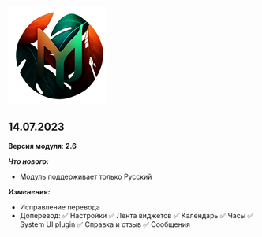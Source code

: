 <img src="https://raw.githubusercontent.com/kazhemons/CNtoRU/main/img/Logo.png">

## 14.07.2023 ##

**Версия модуля**: **2.6**

***Что нового:***
- Модуль поддерживает только Русский

***Изменения:***
- Исправление перевода
- Доперевод: 
 ✅ Настройки
 ✅ Лента виджетов 
 ✅ Календарь
 ✅ Часы
 ✅ System UI plugin
 ✅ Справка и отзыв
 ✅ Сообщения
 
